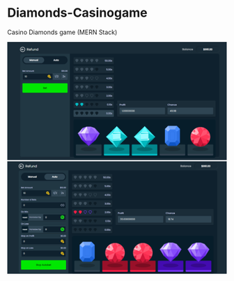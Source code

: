 # Diamonds-Casinogame
 Casino Diamonds game (MERN Stack)
 
<img  src="./diamonds1.png" />
<img  src="./diamonds2.png" />

